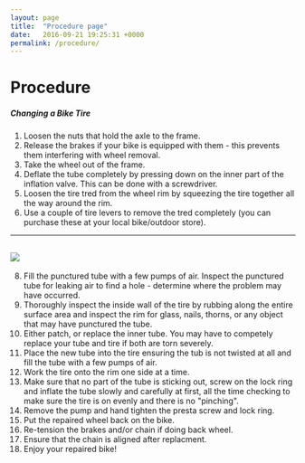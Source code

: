 ```yaml
---
layout: page
title:  "Procedure page"
date:   2016-09-21 19:25:31 +0000
permalink: /procedure/
---
```


# Procedure

##### Changing a Bike Tire
1. Loosen the nuts that hold the axle to the frame.
2. Release the brakes if your bike is equipped with them - this prevents them interfering with wheel removal.
3. Take the wheel out of the frame.
4. Deflate the tube completely by pressing down on the inner part of the inflation valve. This can be done with a screwdriver. 
5. Loosen the tire tred from the wheel rim by squeezing the tire together all the way around the rim.
6. Use a couple of tire levers to remove the tred completely (you can purchase these at your local bike/outdoor store).

---
![](http://cdn.coresites.factorymedia.com/twc/wp-content/uploads/2013/03/IMG_5156.jpg)
---
8. Fill the punctured tube with a few pumps of air. Inspect the punctured tube for leaking air to find a hole - determine where the problem may have occurred.
9. Thoroughly inspect the inside wall of the tire by rubbing along the entire surface area and inspect the rim for glass, nails, thorns, or any object that may have punctured the tube.
10. Either patch, or replace the inner tube. You may have to competely replace your tube and tire if both are torn severely. 
11. Place the new tube into the tire ensuring the tub is not twisted at all and fill the tube with a few pumps of air.
12. Work the tire onto the rim one side at a time.
13. Make sure that no part of the tube is sticking out, screw on the lock ring and inflate the tube slowly and carefully at first, all the time checking to make sure the tire is on evenly and there is no "pinching".
14. Remove the pump and hand tighten the presta screw and lock ring.
15. Put the repaired wheel back on the bike.
 16. Re-tension the brakes and/or chain if doing back wheel.
 17. Ensure that the chain is aligned after replacment. 
18. Enjoy your repaired bike!
